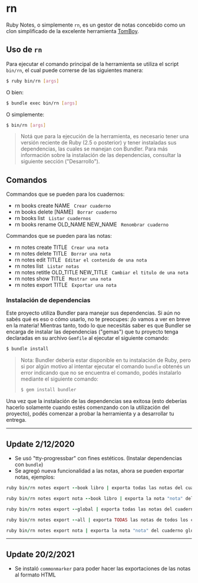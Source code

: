 # rn

Ruby Notes, o simplemente `rn`, es un gestor de notas concebido como un clon simplificado
de la excelente herramienta [TomBoy](https://wiki.gnome.org/Apps/Tomboy).

## Uso de `rn`

Para ejecutar el comando principal de la herramienta se utiliza el script `bin/rn`, el cual
puede correrse de las siguientes manera:

```bash
$ ruby bin/rn [args]
```

O bien:

```bash
$ bundle exec bin/rn [args]
```

O simplemente:

```bash
$ bin/rn [args]
```

> Notá que para la ejecución de la herramienta, es necesario tener una versión reciente de
> Ruby (2.5 o posterior) y tener instaladas sus dependencias, las cuales se manejan con
> Bundler. Para más información sobre la instalación de las dependencias, consultar la
> siguiente sección ("Desarrollo").


## Comandos
Commandos que se pueden para los cuadernos:
*  rn books create NAME                               ` Crear cuaderno`
*  rn books delete [NAME]                             ` Borrar cuaderno`
*  rn books list                                      ` Listar cuadernos`
*  rn books rename OLD_NAME NEW_NAME                  ` Renombrar cuaderno`

Commandos que se pueden para las notas:
*  rn notes create TITLE                                   ` Crear una nota`
*  rn notes delete TITLE                                   ` Borrar una nota`
*  rn notes edit TITLE                                     ` Editar el contenido de una nota`
*  rn notes list                                           ` Listar notas`
*  rn notes retitle OLD_TITLE NEW_TITLE                    ` Cambiar el titulo de una nota`
*  rn notes show TITLE                                     ` Mostrar una nota`
*  rn notes export TITLE                                   ` Exportar una nota`

### Instalación de dependencias

Este proyecto utiliza Bundler para manejar sus dependencias. Si aún no sabés qué es eso
o cómo usarlo, no te preocupes: ¡lo vamos a ver en breve en la materia! Mientras tanto,
todo lo que necesitás saber es que Bundler se encarga de instalar las dependencias ("gemas")
que tu proyecto tenga declaradas en su archivo `Gemfile` al ejecutar el siguiente comando:

```bash
$ bundle install
```

> Nota: Bundler debería estar disponible en tu instalación de Ruby, pero si por algún
> motivo al intentar ejecutar el comando `bundle` obtenés un error indicando que no se
> encuentra el comando, podés instalarlo mediante el siguiente comando:
>
> ```bash
> $ gem install bundler
> ```

Una vez que la instalación de las dependencias sea exitosa (esto deberías hacerlo solamente
cuando estés comenzando con la utilización del proyecto), podés comenzar a probar la
herramienta y a desarrollar tu entrega.

--------------------
## Update 2/12/2020

 *  Se usó "tty-progressbar" con fines estéticos. (Instalar dependencias con `bundle`)
 *  Se agregó nueva funcionalidad a las notas, ahora se pueden exportar notas, ejemplos:
 ```ruby
 ruby bin/rn notes export --book libro | exporta todas las notas del cuaderno "libro"
 ```

 ```ruby
 ruby bin/rn notes export nota --book libro | exporta la nota "nota" del cuaderno "libro"
 ```

 ```ruby
 ruby bin/rn notes export --global | exporta todas las notas del cuaderno global
 ```

  ```ruby
 ruby bin/rn notes export --all | exporta TODAS las notas de todos los cuadernos incluyendo al cuaderno global
 ```

 ```ruby
 ruby bin/rn notes export nota | exporta la nota "nota" del cuaderno global
 ```

--------------------
## Update 20/2/2021

 *  Se instaló `commonmarker` para poder hacer las exportaciones de las notas al formato HTML